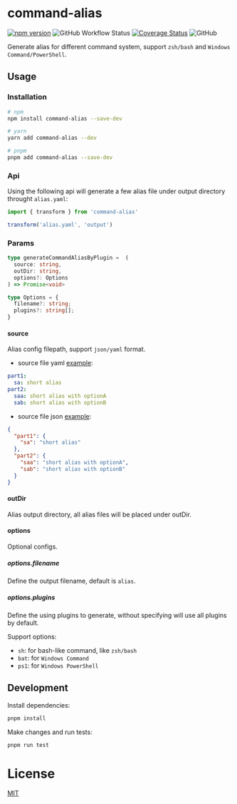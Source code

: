 # command-alias

[![npm version](https://img.shields.io/npm/v/command-alias.svg)](https://www.npmjs.com/package/command-alias) ![GitHub Workflow Status](https://img.shields.io/github/actions/workflow/status/lvqq/command-alias/ci.yml?branch=main) [![Coverage Status](https://coveralls.io/repos/github/lvqq/command-alias/badge.svg?branch=main)](https://coveralls.io/github/lvqq/command-alias?branch=main) ![GitHub](https://img.shields.io/github/license/lvqq/command-alias)

Generate alias for different command system, support `zsh/bash` and `Windows Command/PowerShell`.

## Usage
### Installation
```bash
# npm
npm install command-alias --save-dev

# yarn
yarn add command-alias --dev

# pnpm 
pnpm add command-alias --save-dev
```

### Api
Using the following api will generate a few alias file under output directory throught `alias.yaml`:
```typescript
import { transform } from 'command-alias'

transform('alias.yaml', 'output')
```


### Params
```typescript
type generateCommandAliasByPlugin =  (
  source: string,
  outDir: string,
  options?: Options
) => Promise<void>

type Options = {
  filename?: string;
  plugins?: string[];
}
```
#### source
Alias config filepath, support `json/yaml` format.

- source file yaml [example](https://github.com/x-toolkit/command-alias/blob/main/test/fixtures/alias.yaml):
```yaml
part1:
  sa: short alias
part2:
  saa: short alias with optionA
  sab: short alias with optionB
```

- source file json [example](https://github.com/x-toolkit/command-alias/blob/main/test/fixtures/alias.json):
```json
{
  "part1": {
    "sa": "short alias"
  },
  "part2": {
    "saa": "short alias with optionA",
    "sab": "short alias with optionB"
  }
}
```

#### outDir
Alias output directory, all alias files will be placed under outDir.

#### options
Optional configs.
##### options.filename
Define the output filename, default is `alias`.
##### options.plugins
Define the using plugins to generate, without specifying will use all plugins by default. 

Support options:
- `sh`: for bash-like command, like `zsh/bash`
- `bat`: for `Windows Command`
- `ps1`: for `Windows PowerShell`

## Development
Install dependencies:
```bash
pnpm install
```

Make changes and run tests:
```bash
pnpm run test
```

# License
[MIT](https://github.com/x-toolkit/command-alias/blob/main/LICENSE)
